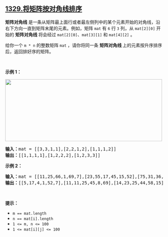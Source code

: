 ## [1329.将矩阵按对角线排序](https://leetcode.cn/problems/sort-the-matrix-diagonally/)
<p><strong>矩阵对角线</strong> 是一条从矩阵最上面行或者最左侧列中的某个元素开始的对角线，沿右下方向一直到矩阵末尾的元素。例如，矩阵 <code>mat</code> 有 <code>6</code> 行 <code>3</code> 列，从 <code>mat[2][0]</code> 开始的 <strong>矩阵对角线</strong> 将会经过 <code>mat[2][0]</code>、<code>mat[3][1]</code> 和 <code>mat[4][2]</code> 。</p>

<p>给你一个 <code>m * n</code> 的整数矩阵 <code>mat</code> ，请你将同一条 <strong>矩阵对角线 </strong>上的元素按升序排序后，返回排好序的矩阵。</p>

<p> </p>

<p><strong>示例 1：</strong></p>

<p><img alt="" src="https://assets.leetcode-cn.com/aliyun-lc-upload/uploads/2020/01/25/1482_example_1_2.png" style="height: 198px; width: 500px;" /></p>

<pre>
<strong>输入：</strong>mat = [[3,3,1,1],[2,2,1,2],[1,1,1,2]]
<strong>输出：</strong>[[1,1,1,1],[1,2,2,2],[1,2,3,3]]
</pre>

<p><strong>示例 2：</strong></p>

<pre>
<strong>输入：</strong>mat = [[11,25,66,1,69,7],[23,55,17,45,15,52],[75,31,36,44,58,8],[22,27,33,25,68,4],[84,28,14,11,5,50]]
<strong>输出：</strong>[[5,17,4,1,52,7],[11,11,25,45,8,69],[14,23,25,44,58,15],[22,27,31,36,50,66],[84,28,75,33,55,68]]
</pre>

<p> </p>

<p><strong>提示：</strong></p>

<ul>
	<li><code>m == mat.length</code></li>
	<li><code>n == mat[i].length</code></li>
	<li><code>1 <= m, n <= 100</code></li>
	<li><code>1 <= mat[i][j] <= 100</code></li>
</ul>
